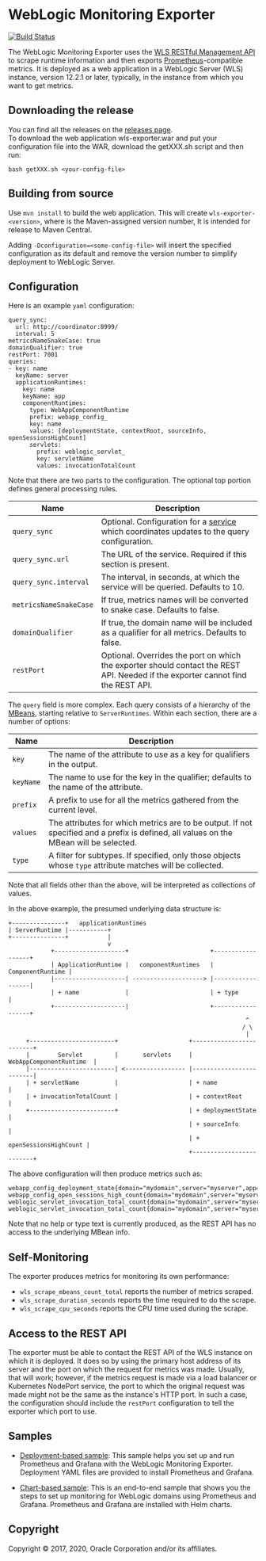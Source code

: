 WebLogic Monitoring Exporter
=====

[![Build Status](https://travis-ci.org/oracle/weblogic-monitoring-exporter.svg?branch=master)](https://travis-ci.org/oracle/weblogic-monitoring-exporter)

The WebLogic Monitoring Exporter uses the [WLS RESTful Management API](https://docs.oracle.com/middleware/1221/wls/WLRUR/overview.htm#WLRUR111) to scrape runtime information and then exports [Prometheus](http://prometheus.io)-compatible metrics.
It is deployed as a web application in a WebLogic Server (WLS) instance, version 12.2.1 or later, typically, in the instance from which you want to get metrics.

## Downloading the release

You can find all the releases on the [releases page](https://github.com/oracle/weblogic-monitoring-exporter/releases).  
To download the web application wls-exporter.war and put your configuration file into the WAR, download the getXXX.sh script and then run:

```
bash getXXX.sh <your-config-file>
```

## Building from source

Use `mvn install` to build the web application. This will create `wls-exporter-<version>`, where <version> 
is the Maven-assigned version number, It is intended for release to Maven Central.

Adding `-Dconfiguration=<some-config-file>` will insert the specified configuration as its default and remove
the version number to simplify deployment to WebLogic Server.

## Configuration
Here is an example `yaml` configuration:
```
query_sync:
  url: http://coordinator:8999/
  interval: 5
metricsNameSnakeCase: true
domainQualifier: true
restPort: 7001
queries:
- key: name
  keyName: server
  applicationRuntimes:
    key: name
    keyName: app
    componentRuntimes:
      type: WebAppComponentRuntime
      prefix: webapp_config_
      key: name
      values: [deploymentState, contextRoot, sourceInfo, openSessionsHighCount]
      servlets:
        prefix: weblogic_servlet_
        key: servletName
        values: invocationTotalCount
```
Note that there are two parts to the configuration. The optional top portion defines general processing rules.

| Name | Description |
| --- | --- |
| `query_sync` | Optional. Configuration for a [service](config_coordinator/README.md) which coordinates updates to the query configuration. |
| `query_sync.url` | The URL of the service. Required if this section is present. |
| `query_sync.interval` | The interval, in seconds, at which the service will be queried. Defaults to 10. |
| `metricsNameSnakeCase` | If true, metrics names will be converted to snake case. Defaults to false. |
| `domainQualifier` | If true, the domain name will be included as a qualifier for all metrics. Defaults to false. |
| `restPort` | Optional. Overrides the port on which the exporter should contact the REST API. Needed if the exporter cannot find the REST API. |

The `query` field is more complex. Each query consists of a hierarchy of the [MBeans](https://docs.oracle.com/middleware/1221/wls/WLMBR/core/index.html), starting relative to `ServerRuntimes`.
Within each section, there are a number of options:

| Name | Description |
| --- | --- |
| `key` | The name of the attribute to use as a key for qualifiers in the output. |
| `keyName` | The name to use for the key in the qualifier; defaults to the name of the attribute. |
| `prefix` | A prefix to use for all the metrics gathered from the current level. |
| `values` | The attributes for which metrics are to be output. If not specified and a prefix is defined, all values on the MBean will be selected. |
| `type` | A filter for subtypes. If specified, only those objects whose `type` attribute matches will be collected. |

Note that all fields other than the above, will be interpreted as collections of values.

In the above example, the presumed underlying data structure is:
```
+---------------+   applicationRuntimes     
| ServerRuntime |-----------+                 
+---------------+           |
                            v
            +--------------------+                       +------------------+
            | ApplicationRuntime |   componentRuntimes   | ComponentRuntime |
            |--------------------| --------------------> |------------------|
            | + name             |                       | + type           |
            +--------------------|                       +------------------+
                                                                   ^
                                                                  / \
                                                                   |
     +------------------------+                    +-------------------------+
     |        Servlet         |       servlets     | WebAppComponentRuntime  |
     |------------------------| <----------------- |-------------------------|
     | + servletName          |                    | + name                  |
     | + invocationTotalCount |                    | + contextRoot           |
     +------------------------+                    | + deploymentState       |
                                                   | + sourceInfo            |
                                                   | + openSessionsHighCount |
                                                   +-------------------------+
```                                                             
 The above configuration will then produce metrics such as:

```
webapp_config_deployment_state{domain="mydomain",server="myserver",app="myapp",name="aWebApp"}                                                             
webapp_config_open_sessions_high_count{domain="mydomain",server="myserver",app="myapp",name="aWebApp"}
weblogic_servlet_invocation_total_count{domain="mydomain",server="myserver",app="myapp",name="aWebApp",servletName="servlet1"}                                                             
weblogic_servlet_invocation_total_count{domain="mydomain",server="myserver",app="myapp",name="aWebApp",servletName="simpleServlet"}                                                             
```                                                             
Note that no help or type text is currently produced, as the REST API has no access to the underlying MBean info.


## Self-Monitoring

The exporter produces metrics for monitoring its own performance:

- `wls_scrape_mbeans_count_total` reports the number of metrics scraped.
- `wls_scrape_duration_seconds` reports the time required to do the scrape.
- `wls_scrape_cpu_seconds` reports the CPU time used during the scrape.


## Access to the REST API

The exporter must be able to contact the REST API of the WLS instance on which it is deployed. It does so by using
the primary host address of its server and the port on which the request for metrics was made. Usually, that will work;
however, if the metrics request is made via a load balancer or Kubernetes NodePort service, the port to which the
original request was made might not be the same as the instance's HTTP port. In such a case, the configuration should
include the `restPort` configuration to tell the exporter which port to use.


## Samples

* [Deployment-based sample](samples/kubernetes/deployments): This sample helps you set up and run Prometheus and Grafana with the WebLogic Monitoring Exporter. Deployment YAML files are provided to install Prometheus and Grafana.

* [Chart-based sample](samples/kubernetes/end2end): This is an end-to-end sample that shows you the steps to set up monitoring for WebLogic domains using Prometheus and Grafana. Prometheus and Grafana are installed with Helm charts.


## Copyright

 Copyright &copy; 2017, 2020, Oracle Corporation and/or its affiliates.
